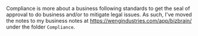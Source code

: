 Compliance is more about a business following standards to get the seal of approval to do business and/or to mitigate legal issues. As such, I've moved the notes to my business notes at https://wengindustries.com/app/bizbrain/ under the folder `Compliance`.